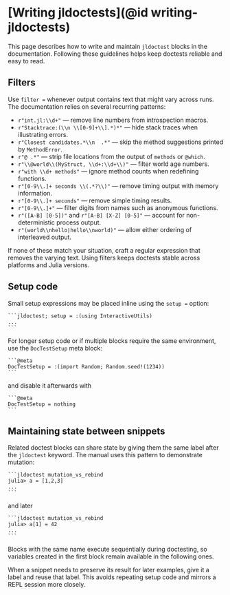 # [Writing jldoctests](@id writing-jldoctests)

This page describes how to write and maintain `jldoctest` blocks in the documentation. Following these guidelines helps keep doctests reliable and easy to read.

## Filters

Use `filter =` whenever output contains text that might vary across runs.
The documentation relies on several recurring patterns:

- `r"int.jl:\\d+"` — remove line numbers from introspection macros.
- `r"Stacktrace:(\\n \\[0-9]+\\].*)*"` — hide stack traces when illustrating
  errors.
- `r"Closest candidates.*\\n  .*"` — skip the method suggestions printed by
  `MethodError`.
- `r"@ .*"` — strip file locations from the output of `methods` or
  `@which`.
- `r"\\@world\\(MyStruct, \\d+:\\d+\\)"` — filter world age numbers.
- `r"with \\d+ methods"` — ignore method counts when redefining functions.
- `r"[0-9\\.]+ seconds \\(.*?\\)"` — remove timing output with memory
  information.
- `r"[0-9\\.]+ seconds"` — remove simple timing results.
- `r"[0-9\\.]+"` — filter digits from names such as anonymous functions.
- `r"([A-B] [0-5])"` and `r"[A-B] [X-Z] [0-5]"` — account for non-deterministic
  process output.
- `r"(world\\nhello|hello\\nworld)"` — allow either ordering of interleaved
  output.

If none of these match your situation, craft a regular expression that
removes the varying text. Using filters keeps doctests stable across
platforms and Julia versions.

## Setup code

Small setup expressions may be placed inline using the `setup =` option:

````
```jldoctest; setup = :(using InteractiveUtils)
...
```
````

For longer setup code or if multiple blocks require the same environment, use the
`DocTestSetup` meta block:

````
```@meta
DocTestSetup = :(import Random; Random.seed!(1234))
```
````

and disable it afterwards with

````
```@meta
DocTestSetup = nothing
```
````

## Maintaining state between snippets

Related doctest blocks can share state by giving them the same label after the
`jldoctest` keyword. The manual uses this pattern to demonstrate mutation:

````
```jldoctest mutation_vs_rebind
julia> a = [1,2,3]
...
```
````

and later

````
```jldoctest mutation_vs_rebind
julia> a[1] = 42
...
```
````

Blocks with the same name execute sequentially during doctesting, so variables
created in the first block remain available in the following ones.

When a snippet needs to preserve its result for later examples, give it a label
and reuse that label. This avoids repeating setup code and mirrors a REPL
session more closely.
